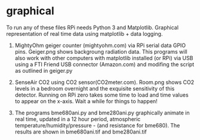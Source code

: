 # graphical
To run any of these files RPi needs Python 3 and Matplotlib.
Graphical representation of real time data using matplotlib + data logging. 

1. MightyOhm geiger counter (mightyohm.com) via RPi serial data GPIO pins. Geiger.png shows backgroung radiation data. This programs will also work with other computers with matplotlib installed (or RPi) via USB using a FTI Friend USB connector (Amazon.com) and modifing the script as outlined in geiger.py

2. SenseAir CO2 using CO2 sensor(CO2meter.com). Room.png shows CO2 levels in a bedroom overnight and the exquisite sensitivity of this detector. Running on RPi zero takes some time to load and time values to appear on the x-axis. Wait a while for things to happen!

3. The programs bme680ani.py and bme280ani.py graphically animate in real time, updated in a 12 hour period, atmospheric temperature/humidity/pressure - (and resistance for bme680). The results are shown in bme680ani.tif and bme280ani.tif 

